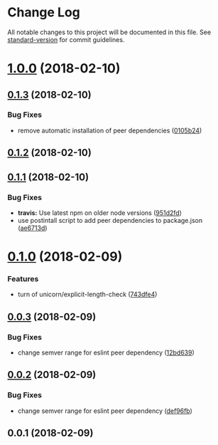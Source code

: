 # Change Log

All notable changes to this project will be documented in this file. See [standard-version](https://github.com/conventional-changelog/standard-version) for commit guidelines.

<a name="1.0.0"></a>
# [1.0.0](https://github.com/micromata/eslint-config-baumeister/compare/0.1.3...1.0.0) (2018-02-10)



<a name="0.1.3"></a>
## [0.1.3](https://github.com/micromata/eslint-config-baumeister/compare/0.1.2...0.1.3) (2018-02-10)


### Bug Fixes

* remove automatic installation of peer dependencies ([0105b24](https://github.com/micromata/eslint-config-baumeister/commit/0105b24))



<a name="0.1.2"></a>
## [0.1.2](https://github.com/micromata/eslint-config-baumeister/compare/0.1.1...0.1.2) (2018-02-10)



<a name="0.1.1"></a>
## [0.1.1](https://github.com/micromata/eslint-config-baumeister/compare/0.1.0...0.1.1) (2018-02-10)


### Bug Fixes

* **travis:** Use latest npm on older node versions ([951d2fd](https://github.com/micromata/eslint-config-baumeister/commit/951d2fd))
* use postintall script to add peer dependencies to package.json ([ae6713d](https://github.com/micromata/eslint-config-baumeister/commit/ae6713d))



<a name="0.1.0"></a>
# [0.1.0](https://github.com/micromata/eslint-config-baumeister/compare/0.0.3...0.1.0) (2018-02-09)


### Features

* turn of unicorn/explicit-length-check ([743dfe4](https://github.com/micromata/eslint-config-baumeister/commit/743dfe4))



<a name="0.0.3"></a>
## [0.0.3](https://github.com/micromata/eslint-config-baumeister/compare/0.0.2...0.0.3) (2018-02-09)


### Bug Fixes

* change semver range for eslint peer dependency ([12bd639](https://github.com/micromata/eslint-config-baumeister/commit/12bd639))



<a name="0.0.2"></a>
## [0.0.2](https://github.com/micromata/eslint-config-baumeister/compare/0.0.1...0.0.2) (2018-02-09)


### Bug Fixes

* change semver range for eslint peer dependency ([def96fb](https://github.com/micromata/eslint-config-baumeister/commit/def96fb))



<a name="0.0.1"></a>
## 0.0.1 (2018-02-09)
